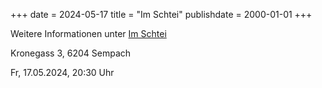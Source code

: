 +++
date = 2024-05-17
title = "Im Schtei"
publishdate = 2000-01-01
+++

Weitere Informationen unter [Im Schtei](https://imschtei.ch/)

Kronegass 3, 6204 Sempach

Fr, 17.05.2024, 20:30 Uhr
